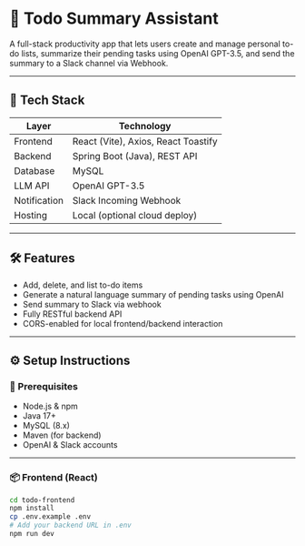 # 📝 Todo Summary Assistant

A full-stack productivity app that lets users create and manage personal to-do lists, summarize their pending tasks using OpenAI GPT-3.5, and send the summary to a Slack channel via Webhook.

---

## 🚀 Tech Stack

| Layer       | Technology             |
|-------------|------------------------|
| Frontend    | React (Vite), Axios, React Toastify |
| Backend     | Spring Boot (Java), REST API |
| Database    | MySQL                  |
| LLM API     | OpenAI GPT-3.5         |
| Notification| Slack Incoming Webhook |
| Hosting     | Local (optional cloud deploy) |

---

## 🛠️ Features

- Add, delete, and list to-do items
- Generate a natural language summary of pending tasks using OpenAI
- Send summary to Slack via webhook
- Fully RESTful backend API
- CORS-enabled for local frontend/backend interaction

---

## ⚙️ Setup Instructions

### 🔧 Prerequisites

- Node.js & npm
- Java 17+
- MySQL (8.x)
- Maven (for backend)
- OpenAI & Slack accounts

---

### 📦 Frontend (React)

```bash
cd todo-frontend
npm install
cp .env.example .env
# Add your backend URL in .env
npm run dev
